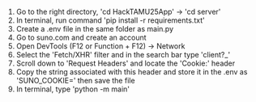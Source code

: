 1. Go to the right directory, 'cd HackTAMU25App' -> 'cd server'
2. In terminal, run command 'pip install -r requirements.txt'
3. Create a .env file in the same folder as main.py
4. Go to suno.com and create an account
5. Open DevTools (F12 or Function + F12) -> Network
6. Select the 'Fetch/XHR' filter and in the search bar type 'client?_'
7. Scroll down to 'Request Headers' and locate the 'Cookie:' header
8. Copy the string associated with this header and store it in the .env as 'SUNO_COOKIE=<cookie>' then save the file
9. In terminal, type 'python -m main'
 